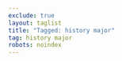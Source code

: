 ```yaml
---
exclude: true
layout: taglist
title: "Tagged: history major"
tag: history major
robots: noindex
---
```

